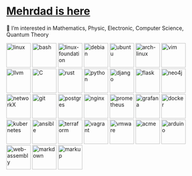 # [Mehrdad is here](https://mehrdadq8i.github.io/mehrdadq8i)

👀 I’m interested in Mathematics, Physic, Electronic, Computer Science, Quantum Theory

<img src="https://cdn.jsdelivr.net/gh/devicons/devicon/icons/linux/linux-original.svg" title="linux" width="64" height="64" />    <img src="https://cdn.jsdelivr.net/gh/devicons/devicon/icons/bash/bash-original.svg" title="bash" width="64" height="64" />    <img src="https://cdn.jsdelivr.net/npm/simple-icons@3.13.0/icons/linuxfoundation.svg" title="linux-foundation" width="64" height="64" />    <img src="https://cdn.jsdelivr.net/gh/devicons/devicon/icons/debian/debian-original-wordmark.svg" title="debian" width="64" height="64" />    <img src="https://cdn.jsdelivr.net/gh/devicons/devicon/icons/ubuntu/ubuntu-plain-wordmark.svg" title="ubuntu" width="64" height="64" />    <img src="https://cdn.jsdelivr.net/npm/simple-icons@3.13.0/icons/archlinux.svg" title="arch-linux" width="64" height="64" />    <img src="https://cdn.jsdelivr.net/gh/devicons/devicon/icons/vim/vim-original.svg"  title="vim" width="64" height="64"/>    <img src="https://cdn.jsdelivr.net/npm/simple-icons@3.13.0/icons/llvm.svg" title="llvm" width="64" height="64"/>    <img src="https://cdn.jsdelivr.net/gh/devicons/devicon/icons/c/c-original.svg"  title="C" width="64" height="64"/>    <img src="https://cdn.jsdelivr.net/gh/devicons/devicon/icons/rust/rust-original.svg" title="rust" width="64" height="64"/>    <img src="https://cdn.jsdelivr.net/gh/devicons/devicon/icons/python/python-original-wordmark.svg" title="python" width="64" height="64"/>    <img src="https://cdn.jsdelivr.net/gh/devicons/devicon/icons/django/django-plain.svg" title="django" width="64" height="64"/>    <img src="https://cdn.jsdelivr.net/gh/devicons/devicon/icons/flask/flask-original.svg"   title="flask" width="64" height="64"/>    <img src="https://cdn.jsdelivr.net/gh/devicons/devicon/icons/neo4j/neo4j-original.svg"   title="neo4j" width="64" height="64"/>    <img src="https://cdn.jsdelivr.net/gh/devicons/devicon/icons/networkx/networkx-original.svg" title="networkX" width="64" height="64"/>    <img src="https://cdn.jsdelivr.net/gh/devicons/devicon/icons/git/git-original-wordmark.svg" title="git" width="64" height="64"/>    <img src="https://cdn.jsdelivr.net/gh/devicons/devicon/icons/postgresql/postgresql-original-wordmark.svg" title="postgres"  width="64" height="64"/>    <img src="https://cdn.jsdelivr.net/gh/devicons/devicon/icons/nginx/nginx-original.svg"   title="nginx" width="64" height="64"/>    <img src="https://cdn.jsdelivr.net/gh/devicons/devicon/icons/prometheus/prometheus-original.svg" title="prometheus"  width="64" height="64"/>    <img src="https://cdn.jsdelivr.net/gh/devicons/devicon/icons/grafana/grafana-original.svg" title="grafana"  width="64" height="64"/>    <img src="https://cdn.jsdelivr.net/gh/devicons/devicon/icons/docker/docker-original.svg"  title="docker"  width="64" height="64"/>    <img src="https://cdn.jsdelivr.net/npm/simple-icons@3.13.0/icons/kubernetes.svg"   title="kubernetes" width="64" height="64"/>    <img src="https://cdn.jsdelivr.net/npm/simple-icons@3.13.0/icons/ansible.svg"   title="ansible" width="64" height="64"/>    <img src="https://cdn.jsdelivr.net/npm/simple-icons@3.13.0/icons/terraform.svg"   title="terraform" width="64" height="64"/>    <img src="https://cdn.jsdelivr.net/npm/simple-icons@3.13.0/icons/vagrant.svg" title="vagrant" width="64" height="64"/>    <img src="https://cdn.jsdelivr.net/npm/simple-icons@3.13.0/icons/vmware.svg" title="vmware" width="64" height="64"/>    <img src="https://cdn.jsdelivr.net/npm/simple-icons@3.13.0/icons/acm.svg" title="acme" width="64" height="64"/>    <img src="https://cdn.jsdelivr.net/npm/simple-icons@3.13.0/icons/arduino.svg" title="arduino" width="64" height="64"/>    <img src="https://cdn.jsdelivr.net/npm/simple-icons@3.13.0/icons/webassembly.svg" title="web-assembly" width="64" height="64"/>    <img src="https://cdn.jsdelivr.net/npm/simple-icons@3.13.0/icons/markdown.svg" title="markdown" width="64" height="64"/>    <img src="https://cdn.jsdelivr.net/npm/simple-icons@3.13.0/icons/html5.svg" title="markup" width="64" height="64"/>
